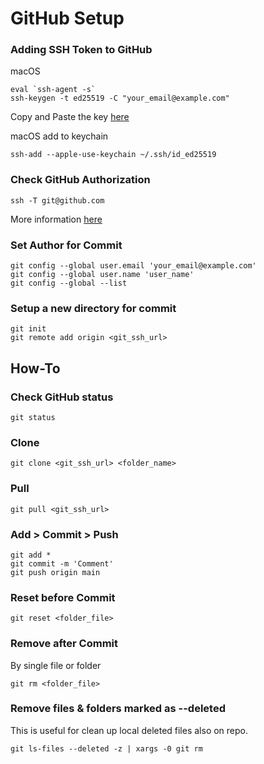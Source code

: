 # GitHub Setup
### Adding SSH Token to GitHub
macOS
```
eval `ssh-agent -s`
ssh-keygen -t ed25519 -C "your_email@example.com"
```
Copy and Paste the key [here](https://github.com/settings/keys)

macOS add to keychain
```
ssh-add --apple-use-keychain ~/.ssh/id_ed25519
```

### Check GitHub Authorization
```
ssh -T git@github.com
```

More information [here](https://docs.github.com/en/authentication/connecting-to-github-with-ssh/generating-a-new-ssh-key-and-adding-it-to-the-ssh-agent)

### Set Author for Commit
```
git config --global user.email 'your_email@example.com'
git config --global user.name 'user_name'
git config --global --list
```

### Setup a new directory for commit
```
git init
git remote add origin <git_ssh_url>
```

## How-To
### Check GitHub status
```
git status
```

### Clone
```
git clone <git_ssh_url> <folder_name>
```

### Pull
```
git pull <git_ssh_url>
```

### Add > Commit > Push
```
git add *
git commit -m 'Comment'
git push origin main
```

### Reset before Commit
```
git reset <folder_file>
```

### Remove after Commit
By single file or folder
```
git rm <folder_file>
```

### Remove files & folders marked as --deleted
This is useful for clean up local deleted files also on repo.
```
git ls-files --deleted -z | xargs -0 git rm
```